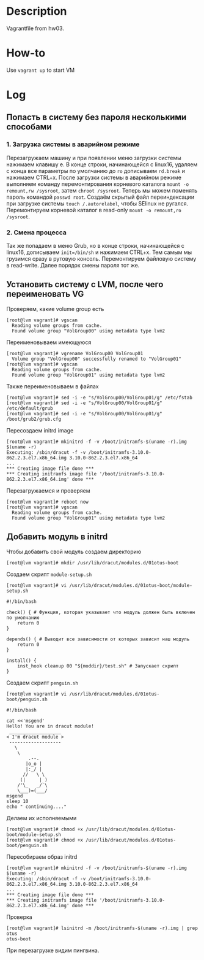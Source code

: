 # Description
Vagrantfile from hw03.
# How-to
Use `vagrant up` to start VM
# Log
## Попасть в систему без пароля несколькими способами
### 1. Загрузка системы в аварийном режиме
Перезагружаем машину и при появлении меню загрузки системы нажимаем клавишу е.
В конце строки, начинающейся с linux16, удаляем с конца все параметры по умолчанию до `ro` дописываем `rd.break` и нажимаем СTRL+x.
После загрузки системы в аварийном режиме выполняем команду перемонтирования корневого каталога `mount -o remount,rw /sysroot`, затем `chroot /sysroot`.
Теперь мы можем поменять пароль командой `passwd root`.
Создаём скрытый файл переиндексации при загрузке системы `touch /.autorelabel`, чтобы SElinux не ругался.
Перемонтируем корневой каталог в read-only `mount -o remount,ro /sysroot`.
### 2. Смена процесса
Так же попадаем в меню Grub, но в конце строки, начинающейся с linux16, дописываем `init=/bin/sh` и нажимаем СTRL+x. Тем самым мы грузимся сразу в рутовую консоль. Перемонтируем файловую систему в read-write. Далее порядок смены пароля тот же.
## Установить систему с LVM, после чего переименовать VG
Проверяем, какие volume group есть
```
[root@lvm vagrant]# vgscan
  Reading volume groups from cache.
  Found volume group "VolGroup00" using metadata type lvm2
```
Переименовываем имеющуюся
```
[root@lvm vagrant]# vgrename VolGroup00 VolGroup01
  Volume group "VolGroup00" successfully renamed to "VolGroup01"
[root@lvm vagrant]# vgscan
  Reading volume groups from cache.
  Found volume group "VolGroup01" using metadata type lvm2
```
Также переименовываем в файлах
```
[root@lvm vagrant]# sed -i -e "s/VolGroup00/VolGroup01/g" /etc/fstab
[root@lvm vagrant]# sed -i -e "s/VolGroup00/VolGroup01/g" /etc/default/grub
[root@lvm vagrant]# sed -i -e "s/VolGroup00/VolGroup01/g" /boot/grub2/grub.cfg
```
Пересоздаем initrd image
```
[root@lvm vagrant]# mkinitrd -f -v /boot/initramfs-$(uname -r).img $(uname -r)
Executing: /sbin/dracut -f -v /boot/initramfs-3.10.0-862.2.3.el7.x86_64.img 3.10.0-862.2.3.el7.x86_64
...
*** Creating image file done ***
*** Creating initramfs image file '/boot/initramfs-3.10.0-862.2.3.el7.x86_64.img' done ***
```
Перезагружаемся и проверяем
```
[root@lvm vagrant]# reboot now
[root@lvm vagrant]# vgscan
  Reading volume groups from cache.
  Found volume group "VolGroup01" using metadata type lvm2
```
## Добавить модуль в initrd
Чтобы добавить свой модуль создаем директорию
```
[root@lvm vagrant]# mkdir /usr/lib/dracut/modules.d/01otus-boot
```
Создаем скрипт `module-setup.sh`
```
[root@lvm vagrant]# vi /usr/lib/dracut/modules.d/01otus-boot/module-setup.sh
```
```
#!/bin/bash

check() { # Функция, которая указывает что модуль должен быть включен по умолчанию
    return 0
}

depends() { # Выводит все зависимости от которых зависит наш модуль
    return 0
}

install() {
    inst_hook cleanup 00 "${moddir}/test.sh" # Запускает скрипт
}

```
Создаем скрипт `penguin.sh`
```
[root@lvm vagrant]# vi /usr/lib/dracut/modules.d/01otus-boot/penguin.sh
```
```
#!/bin/bash

cat <<'msgend'
Hello! You are in dracut module!
 ___________________
< I'm dracut module >
 -------------------
   \
    \
        .--.
       |o_o |
       |:_/ |
      //   \ \
     (|     | )
    /'\_   _/`\
    \___)=(___/
msgend
sleep 10
echo " continuing...."
```
Делаем их исполняемыми
```
[root@lvm vagrant]# chmod +x /usr/lib/dracut/modules.d/01otus-boot/module-setup.sh
[root@lvm vagrant]# chmod +x /usr/lib/dracut/modules.d/01otus-boot/penguin.sh
```
Пересобираем образ initrd
```
[root@lvm vagrant]# mkinitrd -f -v /boot/initramfs-$(uname -r).img $(uname -r)
Executing: /sbin/dracut -f -v /boot/initramfs-3.10.0-862.2.3.el7.x86_64.img 3.10.0-862.2.3.el7.x86_64
...
*** Creating image file done ***
*** Creating initramfs image file '/boot/initramfs-3.10.0-862.2.3.el7.x86_64.img' done ***
```
Проверка
```
[root@lvm vagrant]# lsinitrd -m /boot/initramfs-$(uname -r).img | grep otus
otus-boot
```
При перезагрузке видим пингвина.